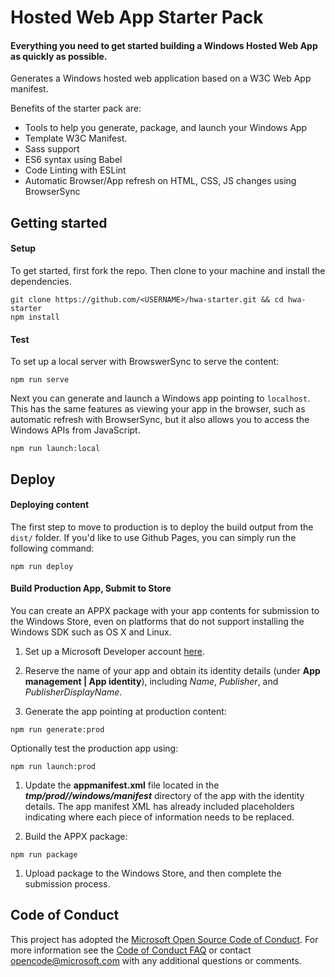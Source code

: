 # Hosted Web App Starter Pack

#### Everything you need to get started building a Windows Hosted Web App as quickly as possible.
Generates a Windows hosted web application based on a W3C Web App manifest.  

Benefits of the starter pack are: 
- Tools to help you generate, package, and launch your Windows App
- Template W3C Manifest. 
- Sass support
- ES6 syntax using Babel
- Code Linting with ESLint
- Automatic Browser/App refresh on HTML, CSS, JS changes using BrowserSync

## Getting started

#### Setup
To get started, first fork the repo. Then clone to your machine and install the dependencies.

```
git clone https://github.com/<USERNAME>/hwa-starter.git && cd hwa-starter
npm install
```

#### Test

To set up a local server with BrowswerSync to serve the content:

```
npm run serve
```

Next you can generate and launch a Windows app pointing to `localhost`. This has the same features as viewing your app in the browser, such as automatic refresh with BrowserSync, but it also allows you to access the Windows APIs from JavaScript.

```
npm run launch:local
```

## Deploy

#### Deploying content

The first step to move to production is to deploy the build output from the `dist/` folder. If you'd like to use Github Pages, you can simply run the following command:

```
npm run deploy
```

#### Build Production App, Submit to Store
You can create an APPX package with your app contents for submission to the Windows Store, even on platforms that do not support installing the Windows SDK such as OS X and Linux.

1. Set up a Microsoft Developer account [here](http://dev.windows.com/en-us).

1. Reserve the name of your app and obtain its identity details (under **App management | App identity**), including _Name_, _Publisher_, and _PublisherDisplayName_.

1. Generate the app pointing at production content:

```
npm run generate:prod
```

Optionally test the production app using:

```
npm run launch:prod
```

1. Update the **appmanifest.xml** file located in the **_tmp/prod/<APP-NAME>/windows/manifest_** directory of the app with the identity details. The app manifest XML has already included placeholders indicating where each piece of information needs to be replaced.

1. Build the APPX package:

```
npm run package
```

1. Upload package to the Windows Store, and then complete the submission process.

## Code of Conduct
This project has adopted the [Microsoft Open Source Code of Conduct](https://opensource.microsoft.com/codeofconduct/). For more information see the [Code of Conduct FAQ](https://opensource.microsoft.com/codeofconduct/faq/) or contact [opencode@microsoft.com](mailto:opencode@microsoft.com) with any additional questions or comments.
